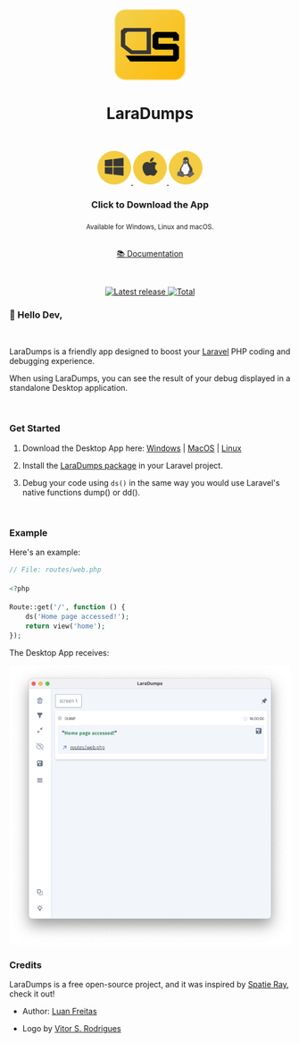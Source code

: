 <p align="center">
  <img src="./build/icon.png" height="128" alt="" />
</p>
<h1 align="center">LaraDumps</h1>
<div align="center">
  <br />
    <!--LaraDumpsVersion-->
  <p align="center">
    <a href="https://github.com/laradumps/app/releases/download/v1.5.1/LaraDumps-Setup-1.5.1.exe">
      <img src="./art/os/windows.png" height="60" alt="LaraDumps Windows App" />
    </a>
    <a href="https://github.com/laradumps/app/releases/download/v1.5.1/LaraDumps-1.5.1-universal.dmg">
      <img src="./art/os/macos.png" height="60" alt="LaraDumps MacOS App" />
    </a>
    <a href="https://github.com/laradumps/app/releases/download/v1.5.1/LaraDumps-1.5.1.AppImage">
      <img src="./art/os/linux.png" height="60" alt="LaraDumps Linux App" />
    </a>
  </p>
    <!--EndOfLaraDumpsVersion-->
  <h3>Click to Download the App</h3>
  <sub>Available for Windows, Linux and macOS.</sub>
  <br />
  <br />
  <p>
    <a href="https://laradumps.dev"> 📚 Documentation </a>
  </p>
</div>
 <br/>
<div align="center">
  <p align="center">
    <a href="https://github.com/laradumps/app/releases/latest">
    <img src="https://badgen.net/github/release/laradumps/app" alt="Latest release">
  </a>
  <a href="https://github.com/laradumps/app/releases">
    <img src="https://img.shields.io/github/downloads/laradumps/app/total" alt="Total">
  </a>
</div>
  </p>
</div>

### 👋 Hello Dev,

<br/>

LaraDumps is a friendly app designed to boost your [Laravel](https://larvel.com/) PHP coding and debugging experience.

When using LaraDumps, you can see the result of your debug displayed in a standalone Desktop application.

<br>

### Get Started
<!--LaraDumpsVersion-->

1. Download the Desktop App here: [Windows](https://github.com/laradumps/app/releases/download/v1.5.1/LaraDumps-Setup-1.5.1.exe) | [MacOS](https://github.com/laradumps/app/releases/download/v1.5.1/LaraDumps-1.5.1-universal.dmg)
 | [Linux](https://github.com/laradumps/app/releases/download/v1.5.1/LaraDumps-1.5.1.AppImage)
<!--EndOfLaraDumpsVersion-->

2. Install the [LaraDumps package](https://github.com/laradumps/laradumps) in your Laravel project.

3. Debug your code using `ds()` in the same way you would use Laravel's native functions dump() or dd().

<br>

### Example

Here's an example:

```php
// File: routes/web.php

<?php 

Route::get('/', function () {
    ds('Home page accessed!');
    return view('home');
});
```

The Desktop App receives:

<p align="center">
  <img src="./art/example.png" height="500" alt="" />
</p>

### Credits

LaraDumps is a free open-source project, and it was inspired by [Spatie Ray](https://github.com/spatie/ray), check it out!

- Author: [Luan Freitas](https://github.com/luanfreitasdev)

- Logo by [Vitor S. Rodrigues](https://github.com/vs0uz4)
